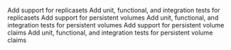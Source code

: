 Add support for replicasets
Add unit, functional, and integration tests for replicasets
Add support for persistent volumes
Add unit, functional, and integration tests for persistent volumes
Add support for persistent volume claims
Add unit, functional, and integration tests for persistent volume claims
